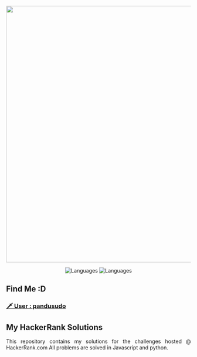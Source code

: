 <p align="center">
    <img width=700 src="https://i.imgur.com/YQnaKXf.png">
</p>

<p align="center">
  <img alt="Languages" src="https://img.shields.io/badge/Languages-JavaScript-brightgreen.svg?longCache=true&style=for-the-badge">
  <img alt="Languages" src="https://img.shields.io/badge/Languages-Python-blue.svg?longCache=true&style=for-the-badge">
</p>

## Find Me :D
### [ 🗡 User : pandusudo ](https://www.hackerrank.com/pandusudo)

## My HackerRank Solutions
<p align="justify">
This repository contains my solutions for the challenges hosted @ HackerRank.com
All problems are solved in Javascript and python.
</p>
